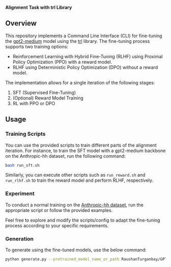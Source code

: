 **Alignment Task with trl Library**

## Overview

This repository implements a Command Line Interface (CLI) for fine-tuning the [gpt2-medium](https://huggingface.co/gpt2-medium) model using the [trl](https://huggingface.co/docs/trl/index) library. The fine-tuning process supports two training options:

- Reinforcement Learning with Hybrid Fine-Tuning (RLHF) using Proximal Policy Optimization (PPO) with a reward model.
- RLHF using Deterministic Policy Optimization (DPO) without a reward model.

The implementation allows for a single iteration of the following stages:
1. SFT (Supervised Fine-Tuning)
2. (Optional) Reward Model Training
3. RL with PPO or DPO

## Usage

### Training Scripts

You can use the provided scripts to train different parts of the alignment iteration. For instance, to train the SFT model with a gpt2-medium backbone on the Anthropic-hh dataset, run the following command:

```bash
bash run_sft.sh
```

Similarly, you can execute other scripts such as `run_reward.sh` and `run_rlhf.sh` to train the reward model and perform RLHF, respectively.


### Experiment

To conduct a normal training on the [Anthropic-hh dataset](https://huggingface.co/datasets/Anthropic/hh-rlhf), run the appropriate script or follow the provided examples.

Feel free to explore and modify the scripts/config to adapt the fine-tuning process according to your specific requirements.

### Generation
To generate using the fine-tuned models, use the below command:

```bash
python generate.py --pretrained_model_name_or_path RaushanTurganbay/GPT2_sft_and_dpo_tuned max_new_tokens 256 {{other generaion_args}}
```
